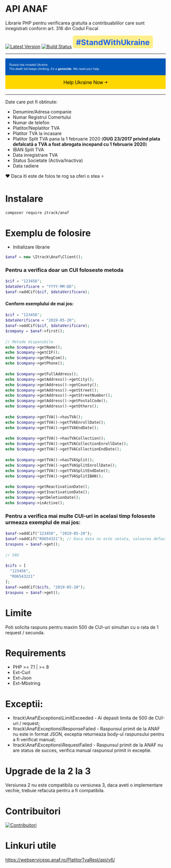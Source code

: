 # API ANAF
Librarie PHP pentru verificarea gratuita a contribuabililor care sunt inregistrati conform art. 316 din Codul Fiscal

[![Latest Version](http://img.shields.io/packagist/v/itrack/anaf.svg)](https://packagist.org/packages/itrack/anaf)
[![Build Status](https://travis-ci.com/itrack/anaf.svg?branch=master)](https://app.travis-ci.com/itrack/anaf)
[![StandWithUkraine](https://raw.githubusercontent.com/vshymanskyy/StandWithUkraine/main/badges/StandWithUkraine.svg)](https://vshymanskyy.github.io/StandWithUkraine/)

-----

[![Stand With Ukraine](https://raw.githubusercontent.com/vshymanskyy/StandWithUkraine/main/banner2-direct.svg)](https://vshymanskyy.github.io/StandWithUkraine/)

-----

Date care pot fi obtinute:
  - Denumire/Adresa companie
  - Numar Registrul Comertului
  - Numar de telefon
  - Platitor/Neplatitor TVA
  - Platitor TVA la incasare
  - Platitor Split TVA pana la 1 februarie 2020 (**OUG 23/2017 privind plata defalcată a TVA a fost abrogata incepand cu 1 februarie 2020**)
  - IBAN Split TVA
  - Data inregistrare TVA
  - Status Societate (Activa/Inactiva)
  - Data radiere
  
:heart: Daca iti este de folos te rog sa oferi o stea :star:
  
# Instalare

```shell
composer require itrack/anaf
```

# Exemplu de folosire

- Initializare librarie

```php
$anaf = new \Itrack\Anaf\Client(); 
```

### Pentru a verifica doar un CUI foloseste metoda 

```php
$cif = "123456";
$dataVerificare = "YYYY-MM-DD";
$anaf->addCif($cif, $dataVerificare);
```


#### Conform exemplului de mai jos:

```php
$cif = "123456";
$dataVerificare = "2019-05-20";
$anaf->addCif($cif, $dataVerificare);
$company = $anaf->first();

// Metode disponibile
echo $company->getName();
echo $company->getCIF();
echo $company->getRegCom();
echo $company->getPhone();

echo $company->getFullAddress();
echo $company->getAddress()->getCity();
echo $company->getAddress()->getCounty();
echo $company->getAddress()->getStreet();
echo $company->getAddress()->getStreetNumber();
echo $company->getAddress()->getPostalCode();
echo $company->getAddress()->getOthers();

echo $company->getTVA()->hasTVA();
echo $company->getTVA()->getTVAEnrollDate();
echo $company->getTVA()->getTVAEndDate();

echo $company->getTVA()->hasTVACollection();
echo $company->getTVA()->getTVACollectionEnrollDate();
echo $company->getTVA()->getTVACollectionEndDate();

echo $company->getTVA()->hasTVASplit();
echo $company->getTVA()->getTVASplitEnrollDate();
echo $company->getTVA()->getTVASplitEndDate();
echo $company->getTVA()->getTVASplitIBAN();

echo $company->getReactivationDate();
echo $company->getInactivationDate();
echo $company->getDeletionDate();
echo $company->isActive();
```

### Pentru a verifica mai multe CUI-uri in acelasi timp foloseste urmeaza exemplul de mai jos:

```php
$anaf->addCif("123456", "2019-05-20");
$anaf->addCif("RO654321"); // Daca data nu este setata, valoarea default va fi data de azi
$raspuns = $anaf->get();

// SAU

$cifs = [
  "123456",
  "RO6543221"
];
$anaf->addCif($cifs, "2019-05-20");
$raspuns = $anaf->get();
```

# Limite
Poti solicita raspuns pentru maxim 500 de CUI-uri simultan cu o rata de 1 request / secunda. 

# Requirements
* PHP >= 7.1 | >= 8
* Ext-Curl
* Ext-Json
* Ext-Mbstring

# Exceptii:

* Itrack\Anaf\Exceptions\LimitExceeded - Ai depasit limita de 500 de CUI-uri / request;
* Itrack\Anaf\Exceptions\ResponseFailed - Raspunsul primit de la ANAF nu este in format JSON, exceptia returneaza body-ul raspunsului pentru a fi verificat manual;
* Itrack\Anaf\Exceptions\RequestFailed - Raspunsul primit de la ANAF nu are status de succes, verifica manual raspunsul primit in exceptie.

# Upgrade de la 2 la 3
Versiunea 2 nu este compatibila cu versiunea 3, daca aveti o implementare vechie, trebuie refacuta pentru a fi compatibila.

# Contribuitori
[![Contribuitori](https://contributors-img.firebaseapp.com/image?repo=itrack/anaf)](https://github.com/itrack/anaf/graphs/contributors)

# Linkuri utile
https://webservicesp.anaf.ro/PlatitorTvaRest/api/v6/
